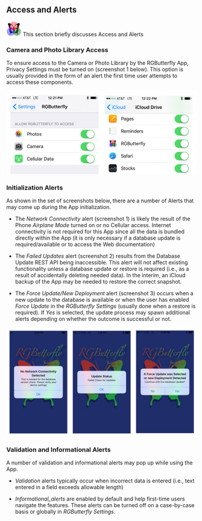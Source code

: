## Access and Alerts
 
![RGButterfly Logo](images/RGButterfly_Logo.png) This section briefly discusses Access and Alerts

### Camera and Photo Library Access

To ensure access to the Camera or Photo Library by the RGButterfly App, Privacy Settings must be turned on (screenshot 1 below). This option is usually provided in the form of an alert the first time user attempts to access these components.

![Privacy Settings](images/PrivacySettings.jpg)


### Initialization Alerts

As shown in the set of screenshots below, there are a number of Alerts that may come up during the App initialization.
* The _Network Connectivity_ alert (screenshot 1) is likely the result of the Phone _Airplane Mode_ turned on or no Cellular access. Internet connectivity is not required for this App since all the data is bundled directly within the App (it is only necessary if a database update is required/available or to access the Web documentation)

* The _Failed Updates_ alert (screenshot 2) results from the Database Update REST API being inaccessible. This alert will not affect existing functionality unless a database update or restore is required (i.e., as a result of accidentally deleting needed data). In the interim, an iCloud backup of the App may be needed to restore the correct snapshot.

* The _Force Update/New Deployment_ alert (screenshot 3) occurs when a new update to the database is available or when the user has enabled _Force Update_ in the _RGButterfly Settings_ (usually done when a restore is required). If _Yes_ is selected, the update process may spawn additional alerts depending on whether the outcome is successful or not.

![Initial Alerts](images/InitialAlerts.jpg)


### Validation and Informational Alerts

A number of validation and informational alerts may pop up while using the App.

* _Validation_ alerts typically occur when incorrect data is entered (i.e., text entered in a field exceeds allowable length)

* _Informational_alerts_ are enabled by default and help first-time users navigate the features. These alerts can be turned off on a case-by-case basis or globally in _RGButterfly Settings_.
